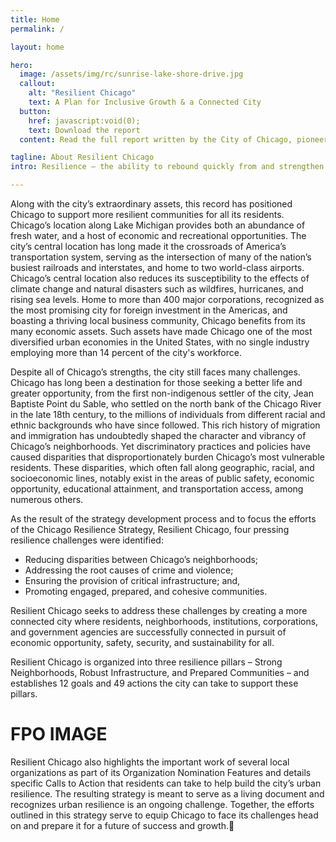 ```yaml
---
title: Home
permalink: /

layout: home

hero:
  image: /assets/img/rc/sunrise-lake-shore-drive.jpg
  callout:
    alt: "Resilient Chicago"
    text: A Plan for Inclusive Growth & a Connected City
  button:
    href: javascript:void(0);
    text: Download the report
  content: Read the full report written by the City of Chicago, pioneered by the Rockefeller Foundation. 

tagline: About Resilient Chicago
intro: Resilience – the ability to rebound quickly from and strengthen a city's capacity to respond to shocks or stresses – is not a new concept for Chicagoans. Time and again, the city has proven its ability to take on challenges and achieve unprecedented accomplishments. After the Great Fire of 1871, Chicago residents helped the city rise from the ashes and rebuilt a stronger, smarter, and reimagined urban landscape with innovations such as the modern skyscraper. With the reversal of the Chicago River in 1900, Chicago took a critical step to protect the city’s supply of clean drinking water and Lake Michigan. Chicago has taken bold steps to ensure that the city is well positioned to respond to shocks – such as heat waves and blizzards – and stresses – such as crime, violence, and poverty.

---
```



Along with the city’s extraordinary assets, this record has positioned Chicago to support more resilient communities for all its residents. Chicago’s location along Lake Michigan provides both an abundance of fresh water, and a host of economic and recreational opportunities. The city’s central location has long made it the crossroads of America’s transportation system, serving as the intersection of many of the nation’s busiest railroads and interstates, and home to two world-class airports. Chicago’s central location also reduces its susceptibility to the effects of climate change and natural disasters such as wildfires, hurricanes, and rising sea levels. Home to more than 400 major corporations, recognized as the most promising city for foreign investment in the Americas, and boasting a thriving local business community, Chicago benefits from its many economic assets. Such assets have made Chicago one of the most diversified urban economies in the United States, with no single industry employing more than 14 percent of the city's workforce.

Despite all of Chicago’s strengths, the city still faces many challenges. Chicago has long been a destination for those seeking a better life and greater opportunity, from the first non-indigenous settler of the city, Jean Baptiste Point du Sable, who settled on the north bank of the Chicago River in the late 18th century, to the millions of individuals from different racial and ethnic backgrounds who have since followed. This rich history of migration and immigration has undoubtedly shaped the character and vibrancy of Chicago’s neighborhoods. Yet discriminatory practices and policies have caused disparities that disproportionately burden Chicago’s most vulnerable residents. These disparities, which often fall along geographic, racial, and socioeconomic lines, notably exist in the areas of public safety, economic opportunity, educational attainment, and transportation access, among numerous others.

As the result of the strategy development process and to focus the efforts of the Chicago Resilience Strategy, Resilient Chicago, four pressing resilience challenges were identified:

* Reducing disparities between Chicago’s neighborhoods;
* Addressing the root causes of crime and violence;
* Ensuring the provision of critical infrastructure; and,
* Promoting engaged, prepared, and cohesive communities.

Resilient Chicago seeks to address these challenges by creating a more connected city where residents, neighborhoods, institutions, corporations, and government agencies are successfully connected in pursuit of economic opportunity, safety, security, and sustainability for all. 

Resilient Chicago is organized into three resilience pillars – Strong Neighborhoods, Robust Infrastructure, and Prepared Communities – and establishes 12 goals and 49 actions the city can take to support these pillars. 

# FPO IMAGE

Resilient Chicago also highlights the important work of several local organizations as part of its Organization Nomination Features and details specific Calls to Action that residents can take to help build the city’s urban resilience.
The resulting strategy is meant to serve as a living document and recognizes urban resilience is an ongoing challenge. Together, the efforts outlined in this strategy serve to equip Chicago to face its challenges head on and prepare it for a future of success and growth.